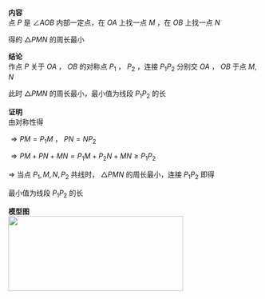 **内容**  
点 $P$ 是 $\angle AOB$ 内部一定点，在 $OA$ 上找一点 $M$ ，在 $OB$ 上找一点 $N$  
  
得的 $\triangle PMN$ 的周长最小  
  
**结论**  
作点 $P$ 关于 $OA$ ， $OB$ 的对称点 $P_1$ ， $P_2$ ，连接 $P_1P_2$ 分别交 $OA$ ， $OB$ 于点 $M,N$  
  
此时 $\triangle PMN$ 的周长最小，最小值为线段 $P_1P_2$ 的长  
  
**证明**  
由对称性得  
  
$\Rightarrow PM=P_1M$ ， $PN=NP_2$  
  
$\Rightarrow PM+PN+MN=P_1M+P_2N+MN\geq P_1P_2$  
  
$\Rightarrow$ 当点 $P_1,M,N,P_2$ 共线时， $\triangle PMN$ 的周长最小，连接 $P_1P_2$ 即得  
  
最小值为线段 $P_1P_2$ 的长  
  
**模型图**  
<img src="E:\Math\work_space\math\005-入门课程-解析几何\098 resources\一点两线模型.png" width="350px" height="150px" align="left"/>  
